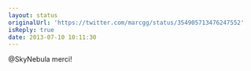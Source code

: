```yaml
---
layout: status
originalUrl: 'https://twitter.com/marcgg/status/354905713476247552'
isReply: true
date: 2013-07-10 10:11:30
---
```


@SkyNebula merci!

